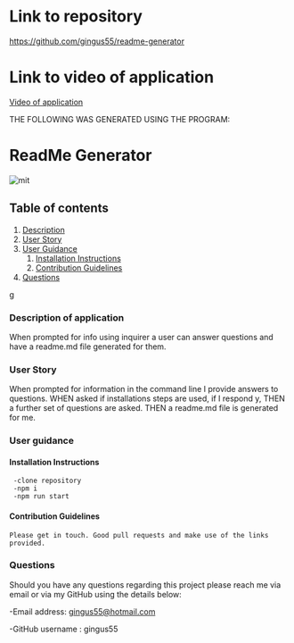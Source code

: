 # Link to repository

https://github.com/gingus55/readme-generator

# Link to video of application

<a href="https://drive.google.com/file/d/1_cctTWB8GwKBCELUvnz0jQnLrDMyd9HY/view?usp=sharing">Video of application</a>

THE FOLLOWING WAS GENERATED USING THE PROGRAM:

# ReadMe Generator

![mit](https://img.shields.io/static/v1?label=mit&message=License&color=green)

## Table of contents

1. [Description](#description)
2. [User Story](#user-story)
3. [User Guidance](#guidance)
   1. [Installation Instructions](#installation)
   2. [Contribution Guidelines](#contribution)
4. [Questions](#questions)

<a id="description"></a>g

### Description of application

When prompted for info using inquirer a user can answer questions and have a readme.md file generated for them.

<a id="user-story"></a>

### User Story

When prompted for information in the command line I provide answers to questions. WHEN asked if installations steps are used, if I respond y, THEN a further set of questions are asked. THEN a readme.md file is generated for me.

<a id="guidance"></a>

### User guidance

<a id="installation"></a>

#### Installation Instructions

```
 -clone repository
 -npm i
 -npm run start
```

<a id="contribution"></a>

#### Contribution Guidelines

    Please get in touch. Good pull requests and make use of the links provided.

<a id="questions"></a>

### Questions

Should you have any questions regarding this project please reach me via email or via my GitHub using the details below:

-Email address: gingus55@hotmail.com

-GitHub username : gingus55
